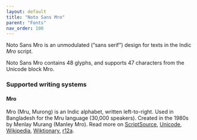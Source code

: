 ```yaml
---
layout: default
title: "Noto Sans Mro"
parent: "Fonts"
nav_order: 100
---
```

Noto Sans Mro is an unmodulated (“sans serif”) design for texts in the Indic _Mro_ script. 

Noto Sans Mro contains 48 glyphs, and supports 47 characters from the Unicode block Mro.


### Supported writing systems


#### Mro

Mro (Mru, Murong) is an Indic alphabet, written left-to-right. Used in Bangladesh for the Mru language (30,000 speakers). Created in the 1980s by Menlay Murang (Manley Mro). Read more on [ScriptSource](https://scriptsource.org/scr/Mroo), [Unicode](https://www.unicode.org/versions/Unicode13.0.0/ch13.pdf#G27701), [Wikipedia](https://en.wikipedia.org/wiki/ISO_15924:Mroo), [Wiktionary](https://en.wiktionary.org/wiki/Category:Mro_script), [r12a](https://r12a.github.io/scripts/links?iso=Mroo).

